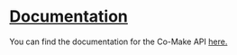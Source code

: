# [Documentation](https://documenter.getpostman.com/view/8779274/SzKYPGfZ?version=latest)

You can find the documentation for the Co-Make API [here.](https://documenter.getpostman.com/view/8779274/SzKYPGfZ?version=latest)
